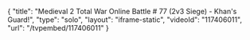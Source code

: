 {
    "title": "Medieval 2 Total War Online Battle # 77 (2v3 Siege) - Khan's Guard!",
    "type": "solo",
    "layout": "iframe-static",
    "videoId": "117406011",
    "url": "\/tvpembed\/117406011"
}